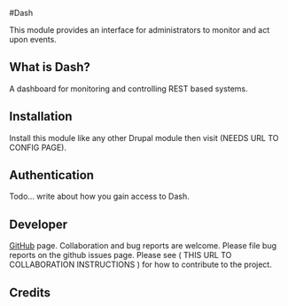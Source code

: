 #Dash

This module provides an interface for administrators to monitor and act upon events.

## What is Dash?

A dashboard for monitoring and controlling REST based systems.

## Installation

Install this module like any other Drupal module then visit (NEEDS URL TO CONFIG PAGE).

## Authentication

Todo... write about how you gain access to Dash.

## Developer

[GitHub](https:cjwest/dash.git) page.
Collaboration and bug reports are welcome. Please file bug reports on the github issues page. Please see ( THIS URL TO COLLABORATION INSTRUCTIONS ) for how to contribute to the project.

## Credits

